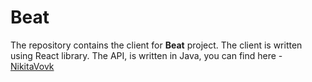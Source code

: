 # Beat

The repository contains the client for **Beat** project.
The client is written using React library.
The API, is written in Java, you can find here - [NikitaVovk](https://github.com/NikitaVovk)
